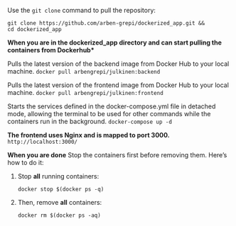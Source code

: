 Use the `git clone` command to pull the repository:

```
git clone https://github.com/arben-grepi/dockerized_app.git &&
cd dockerized_app

```

**When you are in the dockerized_app directory and can start pulling the containers from Dockerhub\***

Pulls the latest version of the backend image from Docker Hub to your local machine.
`docker pull arbengrepi/julkinen:backend`

Pulls the latest version of the frontend image from Docker Hub to your local machine.
`docker pull arbengrepi/julkinen:frontend`

Starts the services defined in the docker-compose.yml file in detached mode, allowing the terminal to be used for other commands while the containers run in the background.
`docker-compose up -d`

**The frontend uses Nginx and is mapped to port 3000.**
`http://localhost:3000/`

**When you are done**
Stop the containers first before removing them. Here’s how to do it:

1. Stop **all** running containers:

   `docker stop $(docker ps -q)`

2. Then, remove **all** containers:

   `docker rm $(docker ps -aq)`
